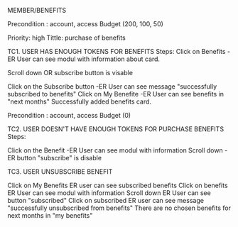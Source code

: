 MEMBER/BENEFITS

Precondition : account, access Budget (200, 100, 50)

Priority: high Tittle: purchase of benefits

TC1. USER HAS ENOUGH TOKENS FOR BENEFITS Steps: Click on Benefits -ER
User can see modul with information about card.

Scroll down OR subscribe button is visable

Click on the Subscribe button -ER User can see message "successfully
subscribed to benefits" Click on My Benefite -ER User can see benefits
in "next months" Successfully added benefits card.

Precondition : account, access Budget (0)

TC2. USER DOESN\'T HAVE ENOUGH TOKENS FOR PURCHASE BENEFITS Steps:

Click on the Benefit -ER User can see modul with information Scroll
down - ER button "subscribe" is disable

TC3. USER UNSUBSCRIBE BENEFIT

Click on My Benefits ER user can see subscribed benefits Click on
benefits ER User can see modul with information Scroll down ER User can
see button "subscribed" Click on subscribed ER user can see message
"successfully unsubscribed from benefits" There are no chosen benefits
for next months in "my benefits"
